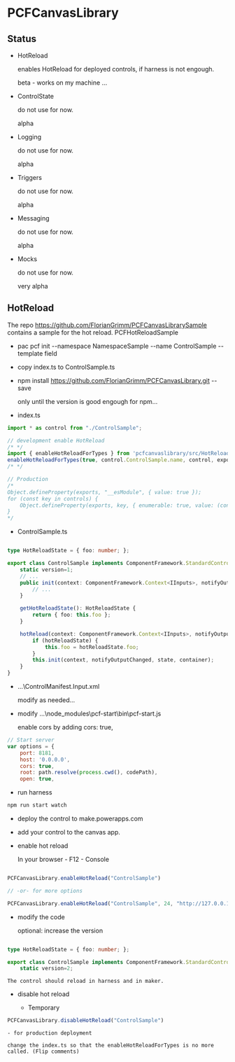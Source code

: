 # PCFCanvasLibrary

## Status 
- HotReload

    enables HotReload for deployed controls, if harness is not engough.

    beta - works on my machine ...

- ControlState

    do not use for now.    

    alpha

- Logging

    do not use for now.

    alpha 

- Triggers

    do not use for now.
    
    alpha

- Messaging

    do not use for now.

    alpha

- Mocks

    do not use for now.

    very alpha

## HotReload

The repo https://github.com/FlorianGrimm/PCFCanvasLibrarySample contains a sample for the hot reload.
 PCFHotReloadSample

- pac pcf init --namespace NamespaceSample --name ControlSample --template field
- copy index.ts to ControlSample.ts

- npm install https://github.com/FlorianGrimm/PCFCanvasLibrary.git --save
    
    only until the version is good engough for npm...

- index.ts
```typescript
import * as control from "./ControlSample";

// development enable HotReload
/* */
import { enableHotReloadForTypes } from 'pcfcanvaslibrary/src/HotReload/index';
enableHotReloadForTypes(true, control.ControlSample.name, control, exports);
/* */

// Production
/*
Object.defineProperty(exports, "__esModule", { value: true });
for (const key in controls) {
    Object.defineProperty(exports, key, { enumerable: true, value: (controls as any)[key] });    
}
*/
```

- ControlSample.ts
```typescript

type HotReloadState = { foo: number; };

export class ControlSample implements ComponentFramework.StandardControl<IInputs, IOutputs> {
    static version=1;
    // ...
    public init(context: ComponentFramework.Context<IInputs>, notifyOutputChanged: () => void, state: ComponentFramework.Dictionary, container: HTMLDivElement) {
        // ...
    }

    getHotReloadState(): HotReloadState {
        return { foo: this.foo };
    }

    hotReload(context: ComponentFramework.Context<IInputs>, notifyOutputChanged?: () => void, state?: ComponentFramework.Dictionary, container?: HTMLDivElement, hotReloadState?: HotReloadState): void {
        if (hotReloadState) {
            this.foo = hotReloadState.foo;
        }
        this.init(context, notifyOutputChanged, state, container);
    }
}
```

- ...\ControlManifest.Input.xml

    modify as needed...



- modify ...\node_modules\pcf-start\bin\pcf-start.js

    enable cors by adding cors: true, 

```javascript
// Start server
var options = {
    port: 8181,
    host: '0.0.0.0',
    cors: true, 
    root: path.resolve(process.cwd(), codePath),
    open: true,

```

- run harness

```cmd
npm run start watch
```

- deploy the control to make.powerapps.com

- add your control to the canvas app.

- enable hot reload

    In your browser - F12 - Console
```javascript

PCFCanvasLibrary.enableHotReload("ControlSample")

// -or- for more options

PCFCanvasLibrary.enableHotReload("ControlSample", 24, "http://127.0.0.1:8181/bundle.js")

```

- modify the code

    optional: increase the version

```typescript

type HotReloadState = { foo: number; };

export class ControlSample implements ComponentFramework.StandardControl<IInputs, IOutputs> {
    static version=2;
```

    The control should reload in harness and in maker.

- disable hot reload
    
    - Temporary
```javascript
PCFCanvasLibrary.disableHotReload("ControlSample")
```
    - for production deployment
    
    change the index.ts so that the enableHotReloadForTypes is no more called. (Flip comments)
